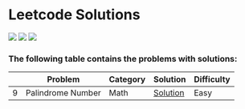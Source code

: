 # Leetcode Solutions
![](https://img.shields.io/badge/language-Python-blue.svg)
![](https://img.shields.io/badge/language-Java-green.svg)
![](https://img.shields.io/badge/%3E-leetcode-orange.svg)
### The following table contains the problems with solutions:

|   | Problem | Category | Solution | Difficulty |
|---| ------------- | ---------- | ---------- | ---------- |
|9| Palindrome Number | Math | [Solution](solutions/9_Palindrome_Number) | Easy |
